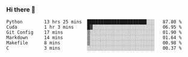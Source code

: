 ### Hi there 👋

<!--START_SECTION:waka-->

```text
Python        13 hrs 25 mins  ██████████████████████░░░   87.80 %
Cuda          1 hr 3 mins     █▓░░░░░░░░░░░░░░░░░░░░░░░   06.95 %
Git Config    17 mins         ▒░░░░░░░░░░░░░░░░░░░░░░░░   01.90 %
Markdown      14 mins         ▒░░░░░░░░░░░░░░░░░░░░░░░░   01.64 %
Makefile      8 mins          ▒░░░░░░░░░░░░░░░░░░░░░░░░   00.98 %
C             3 mins          ░░░░░░░░░░░░░░░░░░░░░░░░░   00.37 %
```

<!--END_SECTION:waka-->
